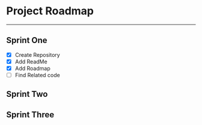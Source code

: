 # Project Roadmap

---

## Sprint One

- [x] Create Repository
- [x] Add ReadMe
- [x] Add Roadmap
- [ ] Find Related code

## Sprint Two

## Sprint Three
